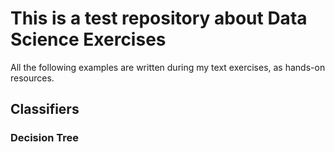 # This is a test repository about Data Science Exercises
All the following examples are written during my text exercises, as hands-on resources.

## Classifiers
### Decision Tree 